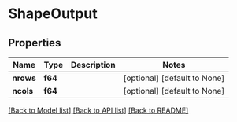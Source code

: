 # ShapeOutput

## Properties
Name | Type | Description | Notes
------------ | ------------- | ------------- | -------------
**nrows** | **f64** |  | [optional] [default to None]
**ncols** | **f64** |  | [optional] [default to None]

[[Back to Model list]](../README.md#documentation-for-models) [[Back to API list]](../README.md#documentation-for-api-endpoints) [[Back to README]](../README.md)


